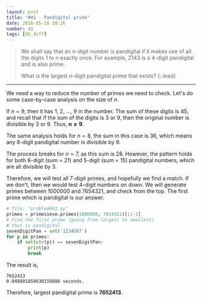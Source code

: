 ```yaml
---
layout: post
title: "#41 - Pandigital prime"
date: 2016-05-18 10:26
number: 41
tags: [05_diff]
---
```

> We shall say that an $n$-digit number is pandigital if it makes use of all the digits 1 to $n$ exactly once. For example, 2143 is a 4-digit pandigital and is also prime.
> 
> What is the largest $n$-digit pandigital prime that exists?
{:.lead}
* * *

We need a way to reduce the number of primes we need to check. Let's do some case-by-case analysis on the size of $n$.

If $n=9$, then it has 1, 2, ..., 9 in the number. The sum of these digits is 45, and recall that if the sum of the digits is 3 or 9, then the original number is divisible by 3 or 9. Thus, $\mathbf{n\neq 9}$.

The same analysis holds for $n=8$, the sum in this case is 36, which means any 8-digit pandigital number is divisible by 9. 

The process breaks for $n=7$, as this sum is 28. However, the pattern holds for both 6-digit (sum = 21) and 5-digit (sum = 15) pandigital numbers, which are all divisible by 3. 

Therefore, we will test all 7-digit primes, and hopefully we find a match. If we don't, then we would test 4-digit numbers on down. We will generate primes between 1000000 and 7654321, and check from the top. The first prime which is pandigital is our answer.
```python
# file: "problem041.py"
primes = primesieve.primes(1000000, 7654321)[::-1]
# Find the first prime (going from largest to smallest)
# that is pandigital.
sevenDigitPan = set('1234567')
for p in primes:
    if set(str(p)) == sevenDigitPan:
        print(p)
        break
```
The result is,
```
7652413
0.048801859630159886 seconds.
```
Therefore, largest pandigital prime is **7652413**.
